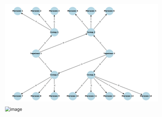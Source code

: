 ![graf](image.png)


<img width="303" alt="image" src="https://github.com/user-attachments/assets/c7e48e43-4e3b-433d-8c8a-2089e30d0132" />

